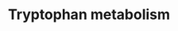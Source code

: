 ---
annotations:
- id: PW:0000054
  parent: classic metabolic pathway
  type: Pathway Ontology
  value: tryptophan metabolic pathway
authors:
- L.M.Ferrante
- MaintBot
- Khanspers
- Egonw
- Ddigles
- AlexanderPico
- Fehrhart
description: This pathway describes the metabolism of tryptophan, an essential amino
  acid.  Originally converted from rat to human using ortholog information. Edited
  by Sebastien Burel
last-edited: 2019-06-24
organisms:
- Mus musculus
redirect_from:
- /index.php/Pathway:WP79
- /instance/WP79
- /instance/WP79_rr104913
revision: r104913
schema-jsonld:
- '@context': https://schema.org/
  '@id': https://wikipathways.github.io/pathways/WP79.html
  '@type': Dataset
  creator:
    '@type': Organization
    name: WikiPathways
  description: This pathway describes the metabolism of tryptophan, an essential amino
    acid.  Originally converted from rat to human using ortholog information. Edited
    by Sebastien Burel
  keywords:
  - (Z)-5-Oxohex-2-enedioate
  - 2,3-Dihydroxyindole
  - 2-Aminomuconate
  - 2-Aminophenol
  - 2-Formylaminobenzaldehyde
  - 2-Oxoadipate
  - 2-Oxoglutarate
  - 3-(2-Aminoethyl)-1H-indol-5-ol
  - 3-Hydroxy-L-kynurenine
  - 3-Hydroxyanthranilate
  - 3-Hydroxykynurenamine
  - 3-Indoleacetonitrile
  - 3-Indoleglycolaldehyde
  - 3-Methoxyanthranilate
  - 3-Methyldioxyindole
  - 3-Methylindolepyruvate
  - 4,6-Dihydroxyquinoline
  - 4,8-Dihydroxyquinoline
  - 4-(2-Amino-5-hydroxyphenyl)-2,4-dioxobutanoate
  - 4-(2-Aminophenyl)-2,4-dioxobutanoate
  - 5-(2'-Carboxyethyl)-4,6-dihydroxypicolinate
  - 5-(2'-Formylethyl)-4,6-dihydroxypicolinate
  - 5-(3'-Carboxy-3'-oxopropyl) -4,6-dihydroxypicolinate
  - 5-Hydroxy-L-tryptophan
  - 5-Hydroxy-N-formylkynurenine
  - 5-Hydroxyindoleacetaldehyde
  - 5-Hydroxyindoleacetate
  - 5-Hydroxyindoleacetylglycine
  - 5-Hydroxyindolepyruvate
  - 5-Hydroxykynurenamine
  - 5-Hydroxykynurenine
  - 5-Methoxyindoleacetate
  - 5-Methoxytryptamine
  - 6-Hydroxyindolelactate
  - 6-Hydroxykynurenate
  - 6-Hydroxymelatonin
  - 7,8-Dihydro-7,8-dihydroxykynurenate
  - 7,8-Dihydroxykynurenate
  - 8-Methoxykynurenate
  - ASMT
  - Aadat
  - Aanat
  - Abp1
  - Acat1
  - Acetyl-CoA
  - Acmsd
  - Afmid
  - Aldh1a1
  - Aldh1a2
  - Aldh2
  - Aldh3a2
  - Aldh9a1
  - Anthranilate
  - Aox1
  - C00332
  - C00527
  - C00877
  - C01144
  - Cat
  - Cinnavalininate
  - Cyp19a1
  - Cyp1a1
  - Cyp1a2
  - Cyp1b1
  - Cyp2c55
  - Cyp2e1
  - Cyp2f2
  - Cyp2j6
  - Cyp4f14
  - Cyp7b1
  - Ddc
  - Dhcr24
  - Echs1
  - Formyl-5-hydroxykynurenamine
  - Formyl-N-acetyl-5-methoxykynurenamine
  - Formylanthranilate
  - Formylkynurenine
  - Gcdh
  - Glucobrassicin
  - Haao
  - Hadh
  - Hsd17b10
  - Ido1
  - Indole
  - Indole-3-acetaldehyde
  - Indole-3-acetaldoxime
  - Indole-3-acetamide
  - Indole-3-acetate
  - Indole-3-ethanol
  - Indolelactate
  - Indolepyruvate
  - Inmt
  - Isophenoxazine
  - Kynu
  - Kynurenate
  - L-Kynurenine
  - L-Tryptophan
  - Maob
  - Mdm2
  - Melatonin
  - N-Acetylindoxyl
  - N-Acetylisatin
  - N-Acetylserotonin
  - N-Methylserotonin
  - N-Methyltryptamine
  - Ogdh
  - Oxaloacetate
  - Prmt1
  - Quinolinate
  - Rnf25
  - Tdo2
  - Tph1
  - Tryptamine
  - Ube3a
  - Ubr5
  - Wars
  - Xanthurenic
  license: CC0
  name: Tryptophan metabolism
seo: CreativeWork
title: Tryptophan metabolism
wpid: WP79
---